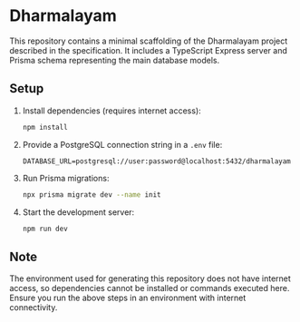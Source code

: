 # Dharmalayam

This repository contains a minimal scaffolding of the Dharmalayam project described in the specification. It includes a TypeScript Express server and Prisma schema representing the main database models.

## Setup

1. Install dependencies (requires internet access):
   ```bash
   npm install
   ```
2. Provide a PostgreSQL connection string in a `.env` file:
   ```env
   DATABASE_URL=postgresql://user:password@localhost:5432/dharmalayam
   ```
3. Run Prisma migrations:
   ```bash
   npx prisma migrate dev --name init
   ```
4. Start the development server:
   ```bash
   npm run dev
   ```

## Note

The environment used for generating this repository does not have internet access, so dependencies cannot be installed or commands executed here. Ensure you run the above steps in an environment with internet connectivity.
